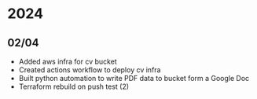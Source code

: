 # 2024

## 02/04
- Added aws infra for cv bucket
- Created actions workflow to deploy cv infra
- Built python automation to write PDF data to bucket form a Google Doc
- Terraform rebuild on push test (2)

